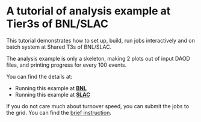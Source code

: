 # A tutorial of analysis example at Tier3s of BNL/SLAC

This tutorial demonstrates how to set up, build, run jobs 
interactively and on batch system at Shared T3s of BNL/SLAC.

The analysis example is only a skeleton, making 2 plots out of 
input DAOD files, and printing progress for every 100 events. 

You can find the details at:

- Running this example at **[BNL](./BNL "Running at BNL")**
- Running this example at **[SLAC](./SLAC "Running at SLAC")**

If you do not care much about turnover speed, you can submit 
the jobs to the grid. 
You can find the [brief instruction](./Grid "Running at Grid").

